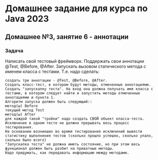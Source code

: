 
# Домашнее задание для курса по Java 2023
## Домашнее №3, занятие 6 - аннотации
### Задача

Написать свой тестовый фреймворк.
Поддержать свои аннотации @Test, @Before, @After.
Запускать вызовом статического метода с именем класса с тестами.
Т.е. надо сделать:

    создать три аннотации - @Test, @Before, @After.
    Создать класс-тест, в котором будут методы, отмеченные аннотациями.
    Создать "запускалку теста". На вход она должна получать имя класса с тестами, в котором следует найти и запустить методы отмеченные аннотациями и пункта 1.
    Алгоритм запуска должен быть следующий::
    метод(ы) Before
    текущий метод Test
    метод(ы) After
    для каждой такой "тройки" надо создать СВОЙ объект класса-теста.
    Исключение в одном тесте не должно прерывать весь процесс тестирования.
    На основании возникших во время тестирования исключений вывести статистику выполнения тестов (сколько прошло успешно, сколько упало, сколько было всего)
    "Запускалка теста" не должна иметь состояние, но при этом весь функционал должен быть разбит на приватные методы.
    Надо придумать, как передавать информацию между методами.


